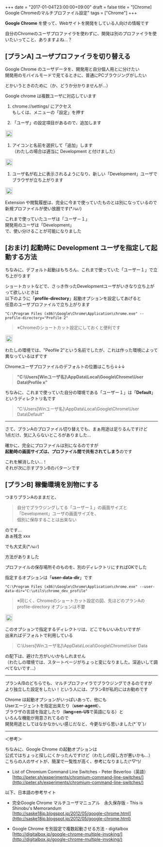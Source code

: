 +++
date = "2017-01-04T23:00:00+09:00"
draft = false
title = "[Chrome] Google Chromeのマルチプロファイル設定"
tags = ["Chrome"]
+++


**Google Chrome** を使って、Webサイトを開発をしている人向けの情報です  

自分のChromeのユーザプロファイラを使わずに、開発は別のプロファイラを使いたいってこと、ありますよね…？

## [プランA] ユーザプロファイラを切り替える

Google Chrome のユーザデータを、開発用と自分個人用とに分けたい  
開発用のモバイルモードで見てるときに、普通にPCブラウジングがしたい

とかいうときのために（か、どうか分かりませんが…）

Google chrome は複数ユーザに対応しています


1. chrome://settings/ にアクセス  
もしくは、メニューの「設定」を押す

1. 「ユーザ」の設定項目があるので、追加します  
<img src="/pic/How-to-use-multiple-browser-profiles-in-chrome_02.png" style="border:solid 5px #e6e6e6"/> 

1. アイコンと名前を選択して「追加」します  
（わたしの場合は適当に Development と付けました）  
<img src="/pic/How-to-use-multiple-browser-profiles-in-chrome_03.png" style="border:solid 5px #e6e6e6"/> 

1. ユーザ名が右上に表示されるようになり、新しい「Development」ユーザでブラウザが立ち上がります  
<img src="/pic/How-to-use-multiple-browser-profiles-in-chrome_04.png" style="border:solid 5px #e6e6e6"/> 

Extension や閲覧履歴は、完全に今まで使っていたものとは別になっているので  
新規プロファイルが使い放題です(*ﾉωﾉ)

これまで使っていたユーザは「ユーザ－１」  
開発用のユーザは「Development」  
で、使い分けることが可能になりました

## [おまけ] 起動時に Development ユーザを指定して起動する方法

ちなみに、デフォルト起動はもちろん、これまで使っていた「ユーザー１」で立ち上がります  

ショートカットなどで、さっき作ったDevelopmentユーザがいきなり立ち上がって欲しいときは  
以下のように「**profile-directory**」起動オプションを設定してあげると  
任意のユーザプロファイルで立ち上がります

```
"C:\Program Files (x86)\Google\Chrome\Application\chrome.exe" --profile-directory="Profile 2"
```

> ※Chromeのショートカット設定にしておくと便利です  
<img src="/pic/How-to-use-multiple-browser-profiles-in-chrome_05.png" style="border:solid 5px #e6e6e6"/> 


わたしの環境では、"Peofile 2"という名前でしたが、これは作った環境によって異なっているはずです

Chromeユーザプロファイルのデフォルトの位置はこちら↓↓↓

> **"C:\Users\[Winユーザ名]\AppData\Local\Google\Chrome\User Data\Profile x"**

ちなみに、これまで使っていた自分の環境である「ユーザー１」は「**Default**」というディレクトリ名です

> "C:\Users\[Winユーザ名]\AppData\Local\Google\Chrome\User Data\Default"

---

さて、プランAのプロファイル切り替えでも、まぁ用途は足りるんですけど  
1点だけ、気に入らないところがありました…

確かに、完全にプロファイルは別になるのですが  
**起動時の画面サイズは、プロファイル間で共有されてしまう**のです

これを解消したい…！  
それが次に示すプランBのパターンです

## [プランB] 稼働環境を別物にする

つまりプランAのままだと、

> 自分でブラウジングしてる「ユーザー１」の画面サイズと  
「Development」ユーザの画面サイズを、  
個別に保存することは出来ない

のです…  
あぁ残念 xxx

でも大丈夫(*ﾉωﾉ)

方法がありました  

プロファイルの保存場所そのものを、別のディレクトリにすればOKでした

指定するオプションは「**user-data-dir**」です

```
"C:\Program Files (x86)\Google\Chrome\Application\chrome.exe" --user-data-dir="C:\utils\chrome_dev_profile"
```

> ※同じく、Chromeのショートカット設定の図、先ほどのプランAの profile-directory オプションは不要  
<img src="/pic/How-to-use-multiple-browser-profiles-in-chrome_06.png" style="border:solid 5px #e6e6e6"/> 


このオプションで指定するディレクトリは、どこでもいいみたいですが  
出来ればデフォルトで利用している

> C:\Users\[Winユーザ名]\AppData\Local\Google\Chrome\User Data

の配下は、避けた方がいいかもしれません  
（わたしの環境では、スタートページがちょっと変になりました。深追いして調べてないです…）

---

プランA/Bのどちらでも、マルチプロファイラでブラウジングできるのですが  
より独立した設定をしたい！という人には、プランBが私的にはお勧めです

Chrome は起動オプションがいっぱいあって、他にも  
Userエージェントを指定出来たり（**user-agent**）、  
ブラウザの言語を指定したり（**lang=en-US**で英語になる）と  
いろんな機能が用意されてるので  
開発用途としてはなかなかいい感じだなと、今更ながら思いました(*´∇`)ﾉ

---

＜参考＞

ちなみに、Google Chrome の起動オプションは  
公式ではちょっと探しにくかったんですけど（わたしの探し方が悪いかも…）  
こちらの人のサイトが、簡潔で一覧性が高く、参考になりました(^▽^)/

- List of Chromium Command Line Switches - Peter Beverloo（英語）  
[http://peter.sh/experiments/chromium-command-line-switches/](http://peter.sh/experiments/chromium-command-line-switches/)

以下、日本語の参考サイト

- 完全Google Chrome マルチユーザマニュアル　永久保存版 - This is Shinobu's Memorandum  
[http://saske18jp.blogspot.jp/2012/05/google-chrome.html](http://saske18jp.blogspot.jp/2012/05/google-chrome.html)

- Google Chrome を別設定で複数起動させる方法 - digitalbox  
[http://digitalbox.jp/google-chrome-multiple-invoking/](http://digitalbox.jp/google-chrome-multiple-invoking/)

